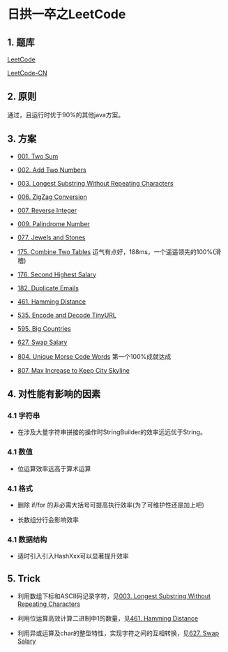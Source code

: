 # 日拱一卒之LeetCode

## 1. 题库
[LeetCode](https://leetcode.com/problemset/all/)

[LeetCode-CN](https://leetcode-cn.com/problemset/all/)

## 2. 原则
通过，且运行时优于90%的其他java方案。

## 3. 方案

* [001. Two Sum](src/me/rainking/TwoSum.java)

* [002. Add Two Numbers](src/me/rainking/AddTwoNumbers.java)

* [003. Longest Substring Without Repeating Characters](src/me/rainking/LongestSubstringWithoutRepeatingCharacters.java)

* [006. ZigZag Conversion](src/me/rainking/ZigZagConversion.java)

* [007. Reverse Integer](src/me/rainking/ReverseInteger.java)

* [009. Palindrome Number](src/me/rainking/PalindromeNumber.java)

* [077. Jewels and Stones](src/me/rainking/JewelsAndStones.java)

* [175. Combine Two Tables](src/me/rainking/CombineTwoTables.sql) 运气有点好，188ms，一个遥遥领先的100%(滑稽)

* [176. Second Highest Salary](src/me/rainking/SecondHighestSalary.sql) 

* [182. Duplicate Emails](src/me/rainking/DuplicateEmails.sql) 

* [461. Hamming Distance](src/me/rainking/HammingDistance.java)

* [535. Encode and Decode TinyURL](src/me/rainking/EncodeAndDecodeTinyURL.java)

* [595. Big Countries](src/me/rainking/BigCountries.sql)

* [627. Swap Salary](src/me/rainking/SwapSalary.sql)

* [804. Unique Morse Code Words](src/me/rainking/UniqueMorseCodeWords.java) 第一个100%成就达成

* [807. Max Increase to Keep City Skyline](src/me/rainking/MaxIncreaseToKeepCitySkyline.java)

## 4. 对性能有影响的因素
### 4.1 字符串
* 在涉及大量字符串拼接的操作时StringBuilder的效率远远优于String。

### 4.1 数值
* 位运算效率远高于算术运算

### 4.1 格式
* 删除 if/for 的非必需大括号可提高执行效率(为了可维护性还是加上吧)

* 长数组分行会影响效率

### 4.1 数据结构
* 适时引入引入HashXxx可以显著提升效率

## 5. Trick

* 利用数组下标和ASCII码记录字符，见[003. Longest Substring Without Repeating Characters](src/me/rainking/LongestSubstringWithoutRepeatingCharacters.java)

* 利用位运算高效计算二进制中1的数量，见[461. Hamming Distance](src/me/rainking/HammingDistance.java)

* 利用异或运算及char的整型特性，实现字符之间的互相转换，见[627. Swap Salary](src/me/rainking/SwapSalary.sql)

